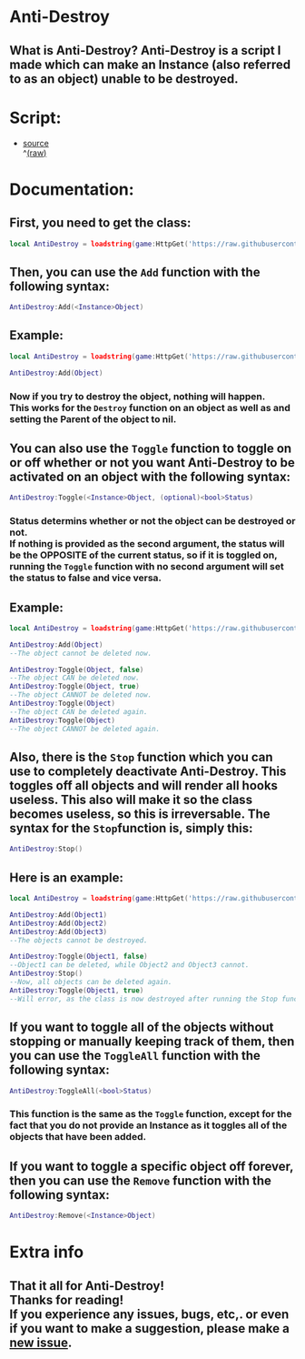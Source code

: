 # Anti-Destroy
## What is Anti-Destroy? Anti-Destroy is a script I made which can make an Instance (also referred to as an object) unable to be destroyed.

# Script:
- [source](/script/AntiDestroy.lua)<br>^[\(raw\)](https://raw.githubusercontent.com/TechHog8984/Anti-Destroy/main/script/AntiDestroy.lua)

# Documentation:

## First, you need to get the class:
```lua
local AntiDestroy = loadstring(game:HttpGet('https://raw.githubusercontent.com/TechHog8984/Anti-Destroy/main/script/AntiDestroy.lua'))()
```
## Then, you can use the `Add` function with the following syntax:
```lua
AntiDestroy:Add(<Instance>Object)
```
## Example:
```lua
local AntiDestroy = loadstring(game:HttpGet('https://raw.githubusercontent.com/TechHog8984/Anti-Destroy/main/script/AntiDestroy.lua'))()

AntiDestroy:Add(Object)
```
### Now if you try to destroy the object, nothing will happen.<br>This works for the `Destroy` function on an object as well as and setting the Parent of the object to nil.

## You can also use the `Toggle` function to toggle on or off whether or not you want Anti-Destroy to be activated on an object with the following syntax:
```lua
AntiDestroy:Toggle(<Instance>Object, (optional)<bool>Status)
```
### Status determins whether or not the object can be destroyed or not.<br>If nothing is provided as the second argument, the status will be the OPPOSITE of the current status, so if it is toggled on, running the `Toggle` function with no second argument will set the status to false and vice versa.
## Example:
```lua
local AntiDestroy = loadstring(game:HttpGet('https://raw.githubusercontent.com/TechHog8984/Anti-Destroy/main/script/AntiDestroy.lua'))()

AntiDestroy:Add(Object)
--The object cannot be deleted now.

AntiDestroy:Toggle(Object, false)
--The object CAN be deleted now.
AntiDestroy:Toggle(Object, true)
--The object CANNOT be deleted now.
AntiDestroy:Toggle(Object)
--The object CAN be deleted again.
AntiDestroy:Toggle(Object)
--The object CANNOT be deleted again.
```

## Also, there is the `Stop` function which you can use to completely deactivate Anti-Destroy. This toggles off all objects and will render all hooks useless. This also will make it so the class becomes useless, so this is irreversable. The syntax for the `Stop`function is, simply this:
```lua
AntiDestroy:Stop()
```
## Here is an example:
```lua
local AntiDestroy = loadstring(game:HttpGet('https://raw.githubusercontent.com/TechHog8984/Anti-Destroy/main/script/AntiDestroy.lua'))()

AntiDestroy:Add(Object1)
AntiDestroy:Add(Object2)
AntiDestroy:Add(Object3)
--The objects cannot be destroyed.

AntiDestroy:Toggle(Object1, false)
--Object1 can be deleted, while Object2 and Object3 cannot.
AntiDestroy:Stop()
--Now, all objects can be deleted again.
AntiDestroy:Toggle(Object1, true)
--Will error, as the class is now destroyed after running the Stop function.
```

## If you want to toggle all of the objects without stopping or manually keeping track of them, then you can use the `ToggleAll` function with the following syntax:
```lua
AntiDestroy:ToggleAll(<bool>Status)
```
### This function is the same as the `Toggle` function, except for the fact that you do not provide an Instance as it toggles all of the objects that have been added.

## If you want to toggle a specific object off forever, then you can use the `Remove` function with the following syntax:
```lua
AntiDestroy:Remove(<Instance>Object)
```

# Extra info

## That it all for Anti-Destroy!<br>Thanks for reading!<br>If you experience any issues, bugs, etc,. or even if you want to make a suggestion, please make a [new issue]('https://github.com/TechHog8984/Anti-Destroy/issues/new').
